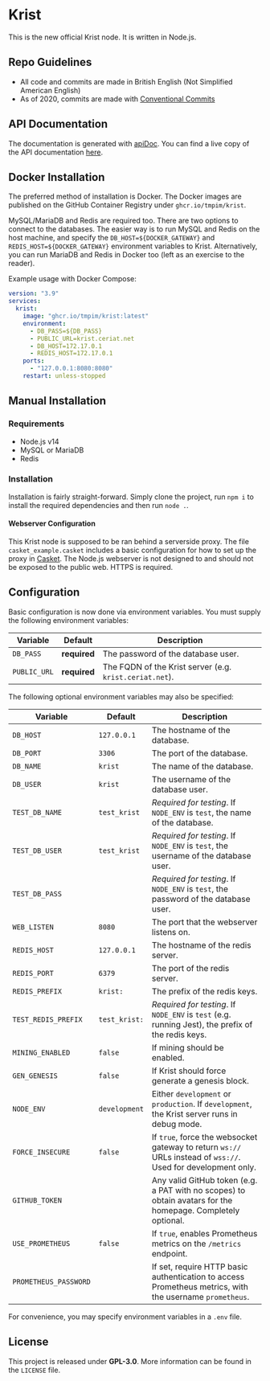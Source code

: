 # Krist

This is the new official Krist node. It is written in Node.js.

## Repo Guidelines
- All code and commits are made in British English (Not Simplified American English)
- As of 2020, commits are made with [Conventional Commits](https://www.conventionalcommits.org/en/v1.0.0/)

## API Documentation

The documentation is generated with [apiDoc](http://apidocjs.com). You can find 
a live copy of the API documentation [here](http://krist.ceriat.net/docs).

## Docker Installation

The preferred method of installation is Docker. The Docker images are published
on the GitHub Container Registry under `ghcr.io/tmpim/krist`.

MySQL/MariaDB and Redis are required too. There are two options to connect to
the databases. The easier way is to run MySQL and Redis on the host machine,
and specify the `DB_HOST=${DOCKER_GATEWAY}` and `REDIS_HOST=${DOCKER_GATEWAY}`
environment variables to Krist. Alternatively, you can run MariaDB and Redis
in Docker too (left as an exercise to the reader).

Example usage with Docker Compose:

```yml
version: "3.9"
services:
  krist:
    image: "ghcr.io/tmpim/krist:latest"
    environment:
      - DB_PASS=${DB_PASS}
      - PUBLIC_URL=krist.ceriat.net
      - DB_HOST=172.17.0.1
      - REDIS_HOST=172.17.0.1
    ports:
      - "127.0.0.1:8080:8080"
    restart: unless-stopped
```

## Manual Installation

### Requirements

- Node.js v14
- MySQL or MariaDB
- Redis

### Installation

Installation is fairly straight-forward. Simply clone the project, run 
`npm i` to install the required dependencies and then run `node .`.

#### Webserver Configuration

This Krist node is supposed to be ran behind a serverside proxy. The file
`casket_example.casket` includes a basic configuration for how to set up the
proxy in [Casket](https://github.com/tmpim/casket). The Node.js webserver is not
designed to and should not be exposed to the public web. HTTPS is required.

## Configuration

Basic configuration is now done via environment variables. You must supply the
following environment variables:

| Variable     | Default      | Description                                             |
|--------------|--------------|---------------------------------------------------------|
| `DB_PASS`    | **required** | The password of the database user.                      |
| `PUBLIC_URL` | **required** | The FQDN of the Krist server (e.g. `krist.ceriat.net`). |


The following optional environment variables may also be specified:

| Variable | Default | Description |
|---|---|---|
| `DB_HOST` | `127.0.0.1` | The hostname of the database. |
| `DB_PORT` | `3306` | The port of the database. |
| `DB_NAME` | `krist` | The name of the database. |
| `DB_USER` | `krist` | The username of the database user. |
| `TEST_DB_NAME` | `test_krist` | *Required for testing*. If `NODE_ENV` is `test`, the name of the database. |
| `TEST_DB_USER` | `test_krist` | *Required for testing*. If `NODE_ENV` is `test`, the username of the database user. |
| `TEST_DB_PASS` |  | *Required for testing*. If `NODE_ENV` is `test`, the password of the database user. |
| `WEB_LISTEN` | `8080` | The port that the webserver listens on. |
| `REDIS_HOST` | `127.0.0.1` | The hostname of the redis server. |
| `REDIS_PORT` | `6379` | The port of the redis server. |
| `REDIS_PREFIX` | `krist:` | The prefix of the redis keys. |
| `TEST_REDIS_PREFIX` | `test_krist:` | *Required for testing*. If `NODE_ENV` is `test` (e.g. running Jest), the prefix of the redis keys. |
| `MINING_ENABLED` | `false` | If mining should be enabled. |
| `GEN_GENESIS` | `false` | If Krist should force generate a genesis block. |
| `NODE_ENV` | `development` | Either `development` or `production`. If `development`, the Krist server runs in debug mode. |
| `FORCE_INSECURE` | `false` | If `true`, force the websocket gateway to return `ws://` URLs instead of `wss://`. Used for development only. |
| `GITHUB_TOKEN` |  | Any valid GitHub token (e.g. a PAT with no scopes) to obtain avatars for the homepage. Completely optional. |
| `USE_PROMETHEUS` | `false` | If `true`, enables Prometheus metrics on the `/metrics` endpoint. |
| `PROMETHEUS_PASSWORD` |  | If set, require HTTP basic authentication to access Prometheus metrics, with the username `prometheus`. |

For convenience, you may specify environment variables in a `.env` file.

## License

This project is released under **GPL-3.0**. More information can be found in the
`LICENSE` file.
